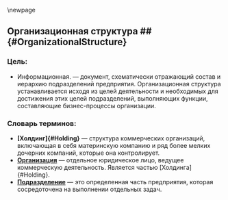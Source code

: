 
\newpage

## Организационная структура ## {#OrganizationalStructure}

### Цель:
*	Информационная. — документ, схематически отражающий состав и иерархию подразделений предприятия. Организационная структура устанавливается исходя из целей деятельности и необходимых для достижения этих целей подразделений, выполняющих функции, составляющие бизнес-процессы организации.

### Словарь терминов:

*	**[Холдинг]{#Holding}** —  структура коммерческих организаций, включающая в себя материнскую компанию и ряд более мелких дочерних компаний, которые она контролирует.
*	**[Организация](#Organization)** —  отдельное юридическое лицо, ведущее коммерческую деятельность. Является частью [Холдинга]{#Holding}.
*	**[Подразделение](#Department)** —	это определенная часть предприятия, которая сосредоточена на выполнении отдельных задач.




 